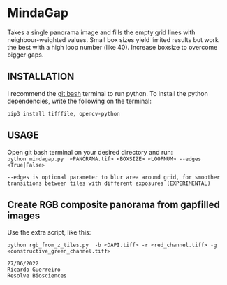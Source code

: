 # MindaGap
   Takes a single panorama image and fills the empty grid lines with neighbour-weighted values.
   Small box sizes yield limited results but work the best with a high loop number (like 40).  Increase boxsize to overcome bigger gaps.
   
   
INSTALLATION
------------    
I recommend the [git bash](https://git-scm.com/download/win) terminal to run python. To install the python dependencies, write the following on the terminal:

```pip3 install tifffile, opencv-python  ```
   
USAGE  
-----------
Open git bash terminal on your desired directory and run:    
 ```python mindagap.py  <PANORAMA.tif> <BOXSIZE> <LOOPNUM> --edges <True|False> ```

    --edges is optional parameter to blur area around grid, for smoother transitions between tiles with different exposures (EXPERIMENTAL)
   
   
Create RGB composite panorama from gapfilled images  
-----------
Use the extra script, like this:

 ```python rgb_from_z_tiles.py  -b <DAPI.tiff> -r <red_channel.tiff> -g <constructive_green_channel.tiff>  ```



    27/06/2022
    Ricardo Guerreiro
    Resolve Biosciences
    
    
